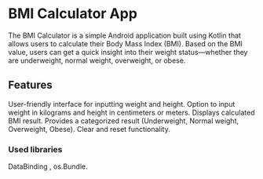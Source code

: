 #  BMI Calculator App
 The BMI Calculator is a simple Android application built using Kotlin that allows users to calculate their Body Mass Index (BMI). Based on the BMI value, users can get a quick insight into their weight status—whether they are underweight, normal weight, overweight, or obese. 
## Features
User-friendly interface for inputting weight and height.
Option to input weight in kilograms and height in centimeters or meters.
Displays calculated BMI result.
Provides a categorized result (Underweight, Normal weight, Overweight, Obese).
Clear and reset functionality.
###  Used libraries
DataBinding  , os.Bundle.
